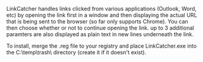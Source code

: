 LinkCatcher handles links clicked from various applications (Outlook, Word, etc) by opening the link first in a window and then displaying the actual URL that is being sent to the browser (so far only supports Chrome).
You can then choose whether or not to continue opening the link.
up to 3 additional paramters are also displayed as plain text in new lines underneath the link.

To install, merge the .reg file to your registry and place LinkCatcher.exe into the C:\temp\trash\ directory (create it if it doesn't exist).

